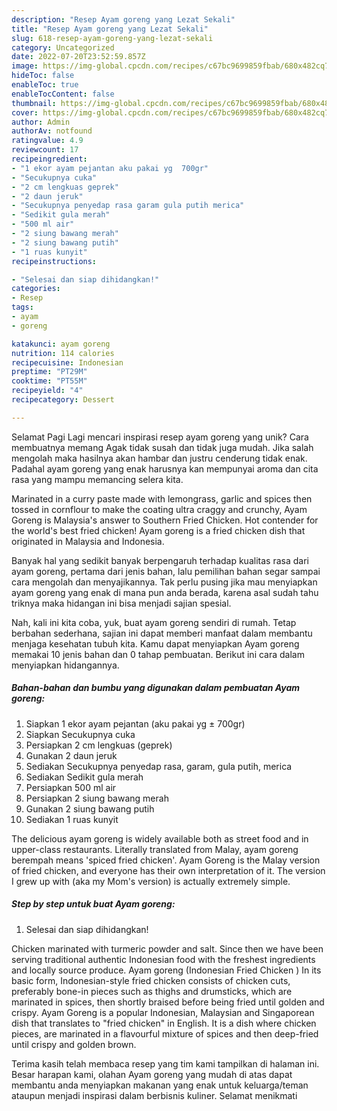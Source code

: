 ```yaml
---
description: "Resep Ayam goreng yang Lezat Sekali"
title: "Resep Ayam goreng yang Lezat Sekali"
slug: 618-resep-ayam-goreng-yang-lezat-sekali
category: Uncategorized
date: 2022-07-20T23:52:59.857Z
image: https://img-global.cpcdn.com/recipes/c67bc9699859fbab/680x482cq70/ayam-goreng-foto-resep-utama.jpg
hideToc: false
enableToc: true
enableTocContent: false
thumbnail: https://img-global.cpcdn.com/recipes/c67bc9699859fbab/680x482cq70/ayam-goreng-foto-resep-utama.jpg
cover: https://img-global.cpcdn.com/recipes/c67bc9699859fbab/680x482cq70/ayam-goreng-foto-resep-utama.jpg
author: Admin
authorAv: notfound
ratingvalue: 4.9
reviewcount: 17
recipeingredient:
- "1 ekor ayam pejantan aku pakai yg  700gr"
- "Secukupnya cuka"
- "2 cm lengkuas geprek"
- "2 daun jeruk"
- "Secukupnya penyedap rasa garam gula putih merica"
- "Sedikit gula merah"
- "500 ml air"
- "2 siung bawang merah"
- "2 siung bawang putih"
- "1 ruas kunyit"
recipeinstructions:

- "Selesai dan siap dihidangkan!"
categories:
- Resep
tags:
- ayam
- goreng

katakunci: ayam goreng 
nutrition: 114 calories
recipecuisine: Indonesian
preptime: "PT29M"
cooktime: "PT55M"
recipeyield: "4"
recipecategory: Dessert

---
```



Selamat Pagi Lagi mencari inspirasi resep ayam goreng yang unik? Cara membuatnya memang Agak tidak susah dan tidak juga mudah. Jika salah mengolah maka hasilnya akan hambar dan justru cenderung tidak enak. Padahal ayam goreng yang enak harusnya kan mempunyai aroma dan cita rasa yang mampu memancing selera kita.


Marinated in a curry paste made with lemongrass, garlic and spices then tossed in cornflour to make the coating ultra craggy and crunchy, Ayam Goreng is Malaysia&#39;s answer to Southern Fried Chicken. Hot contender for the world&#39;s best fried chicken! Ayam goreng is a fried chicken dish that originated in Malaysia and Indonesia.

Banyak hal yang sedikit banyak berpengaruh terhadap kualitas rasa dari ayam goreng, pertama dari jenis bahan, lalu pemilihan bahan segar sampai cara mengolah dan menyajikannya. Tak perlu pusing jika mau menyiapkan ayam goreng yang enak di mana pun anda berada, karena asal sudah tahu triknya maka hidangan ini bisa menjadi sajian spesial.


Nah, kali ini kita coba, yuk, buat ayam goreng sendiri di rumah. Tetap berbahan sederhana, sajian ini dapat memberi manfaat dalam membantu menjaga kesehatan tubuh kita. Kamu dapat menyiapkan Ayam goreng memakai 10 jenis bahan dan 0 tahap pembuatan. Berikut ini cara dalam menyiapkan hidangannya.

<!--inarticleads1-->

##### Bahan-bahan dan bumbu yang digunakan dalam pembuatan Ayam goreng:

1. Siapkan 1 ekor ayam pejantan (aku pakai yg ± 700gr)
1. Siapkan Secukupnya cuka
1. Persiapkan 2 cm lengkuas (geprek)
1. Gunakan 2 daun jeruk
1. Sediakan Secukupnya penyedap rasa, garam, gula putih, merica
1. Sediakan Sedikit gula merah
1. Persiapkan 500 ml air
1. Persiapkan 2 siung bawang merah
1. Gunakan 2 siung bawang putih
1. Sediakan 1 ruas kunyit


The delicious ayam goreng is widely available both as street food and in upper-class restaurants. Literally translated from Malay, ayam goreng berempah means &#39;spiced fried chicken&#39;. Ayam Goreng is the Malay version of fried chicken, and everyone has their own interpretation of it. The version I grew up with (aka my Mom&#39;s version) is actually extremely simple. 

<!--inarticleads2-->

##### Step by step untuk buat Ayam goreng:


1. Selesai dan siap dihidangkan!

Chicken marinated with turmeric powder and salt. Since then we have been serving traditional authentic Indonesian food with the freshest ingredients and locally source produce. Ayam goreng (Indonesian Fried Chicken ) In its basic form, Indonesian-style fried chicken consists of chicken cuts, preferably bone-in pieces such as thighs and drumsticks, which are marinated in spices, then shortly braised before being fried until golden and crispy. Ayam Goreng is a popular Indonesian, Malaysian and Singaporean dish that translates to &#34;fried chicken&#34; in English. It is a dish where chicken pieces, are marinated in a flavourful mixture of spices and then deep-fried until crispy and golden brown. 

Terima kasih telah membaca resep yang tim kami tampilkan di halaman ini. Besar harapan kami, olahan Ayam goreng yang mudah di atas dapat membantu anda menyiapkan makanan yang enak untuk keluarga/teman ataupun menjadi inspirasi dalam berbisnis kuliner. Selamat menikmati
